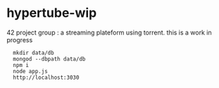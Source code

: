 # hypertube-wip
42 project group : a streaming plateform using torrent. this is a work in progress


```
  mkdir data/db
  mongod --dbpath data/db
  npm i
  node app.js
  http://localhost:3030
```
